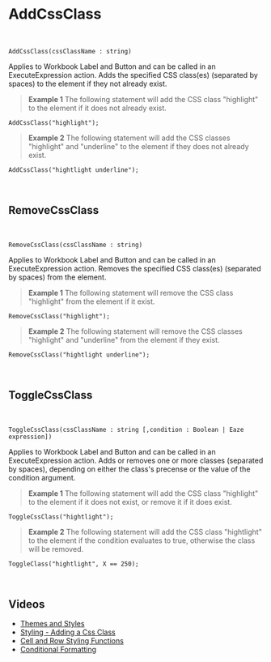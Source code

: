 # AddCssClass

<br/>

```
AddCssClass(cssClassName : string)
```
Applies to Workbook Label and Button and can be called in an ExecuteExpression action.
Adds the specified CSS class(es) (separated by spaces) to the element if they not already exist. 
<br/>

>**Example 1**
>The following statement will add the CSS class "highlight" to the element if it does not already exist.
>
```
AddCssClass("highlight");
```
>
>**Example 2**
>The following statement will add the CSS classes "highlight" and "underline" to the element if they does not already exist.
>
```
AddCssClass("hightlight underline");
```

<br/>

## RemoveCssClass

<br/>

```
RemoveCssClass(cssClassName : string)
```

Applies to Workbook Label and Button and can be called in an ExecuteExpression action.
Removes the specified CSS class(es) (separated by spaces) from the element.
<br/>

>**Example 1**
>The following statement will remove the CSS class "highlight" from the element if it exist.
>
```
RemoveCssClass("highlight");
```
>
>**Example 2**
>The following statement will remove the CSS classes "highlight" and "underline" from the element if they exist.
>
```
RemoveCssClass("hightlight underline");
```

<br/>

## ToggleCssClass

<br/>

```
ToggleCssClass(cssClassName : string [,condition : Boolean | Eaze expression])
```

Applies to Workbook Label and Button and can be called in an ExecuteExpression action.
Adds or removes one or more classes (separated by spaces), depending on either the class's precense or the value of the condition argument.
<br/>

>**Example 1**
>The following statement will add the CSS class "highlight" to the element if it does not exist, or remove it if it does exist.
>
```
ToggleCssClass("hightlight");
```
>
>**Example 2**
>The following statement will add the CSS class "hightlight" to the element if the condition evaluates to true, otherwise the class will be removed.
>
```
ToggleClass("hightlight", X == 250);
```


<br/>

## Videos

* [Themes and Styles](../../../../videos/themesandstyles.md)
* [Styling - Adding a Css Class](https://profitbasedocs.blob.core.windows.net/videos/Styling%20-%20AddCssClass.mp4)
* [Cell and Row Styling Functions](https://profitbasedocs.blob.core.windows.net/videos/Worksheet%20-%20Cell%20and%20Row%20Styling%20Functions.mp4)
* [Conditional Formatting](https://profitbasedocs.blob.core.windows.net/videos/Worksheet%20-%20Conditional%20Formating.mp4)
